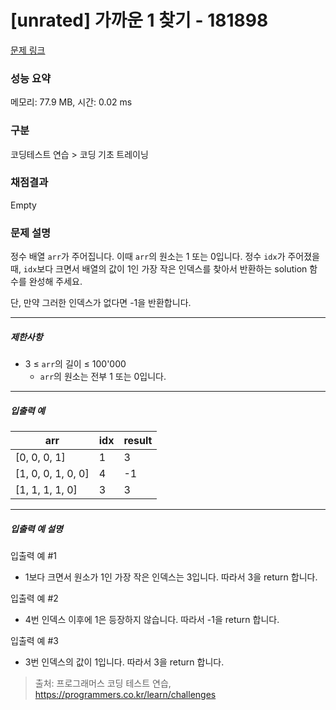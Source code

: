 # [unrated] 가까운 1 찾기 - 181898 

[문제 링크](https://school.programmers.co.kr/learn/courses/30/lessons/181898) 

### 성능 요약

메모리: 77.9 MB, 시간: 0.02 ms

### 구분

코딩테스트 연습 > 코딩 기초 트레이닝

### 채점결과

Empty

### 문제 설명

<p>정수 배열 <code>arr</code>가 주어집니다. 이때 <code>arr</code>의 원소는 1 또는 0입니다. 정수 <code>idx</code>가 주어졌을 때, <code>idx</code>보다 크면서 배열의 값이 1인 가장 작은 인덱스를 찾아서 반환하는 solution 함수를 완성해 주세요.</p>

<p>단, 만약 그러한 인덱스가 없다면 -1을 반환합니다.</p>

<hr>

<h5>제한사항</h5>

<ul>
<li>3 ≤ <code>arr</code>의 길이 ≤ 100'000

<ul>
<li><code>arr</code>의 원소는 전부 1 또는 0입니다. </li>
</ul></li>
</ul>

<hr>

<h5>입출력 예</h5>
<table class="table">
        <thead><tr>
<th>arr</th>
<th>idx</th>
<th>result</th>
</tr>
</thead>
        <tbody><tr>
<td>[0, 0, 0, 1]</td>
<td>1</td>
<td>3</td>
</tr>
<tr>
<td>[1, 0, 0, 1, 0, 0]</td>
<td>4</td>
<td>-1</td>
</tr>
<tr>
<td>[1, 1, 1, 1, 0]</td>
<td>3</td>
<td>3</td>
</tr>
</tbody>
      </table>
<hr>

<h5>입출력 예 설명</h5>

<p>입출력 예 #1</p>

<ul>
<li>1보다 크면서 원소가 1인 가장 작은 인덱스는 3입니다. 따라서 3을 return 합니다.</li>
</ul>

<p>입출력 예 #2</p>

<ul>
<li>4번 인덱스 이후에 1은 등장하지 않습니다. 따라서 -1을 return 합니다.</li>
</ul>

<p>입출력 예 #3</p>

<ul>
<li>3번 인덱스의 값이 1입니다. 따라서 3을 return 합니다. </li>
</ul>


> 출처: 프로그래머스 코딩 테스트 연습, https://programmers.co.kr/learn/challenges